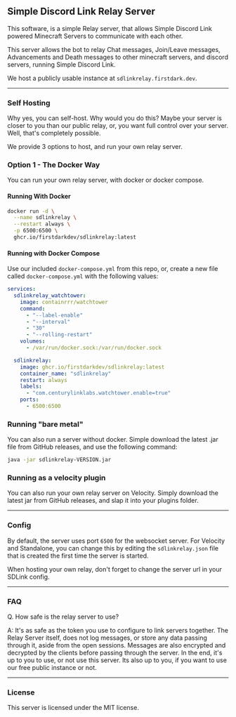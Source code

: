 ## Simple Discord Link Relay Server

This software, is a simple Relay server, that allows Simple Discord Link powered Minecraft Servers to communicate with each other.

This server allows the bot to relay Chat messages, Join/Leave messages, Advancements and Death messages to other minecraft servers, and discord servers, running Simple Discord Link.


We host a publicly usable instance at `sdlinkrelay.firstdark.dev`.

---

### Self Hosting

Why yes, you can self-host. Why would you do this? Maybe your server is closer to you than our public relay, or, you want full control over your server. Well, that's completely possible.


We provide 3 options to host, and run your own relay server.

### Option 1 - The Docker Way

You can run your own relay server, with docker or docker compose.

#### Running With Docker

```bash
docker run -d \
  --name sdlinkrelay \
  --restart always \
  -p 6500:6500 \
  ghcr.io/firstdarkdev/sdlinkrelay:latest
```

#### Running with Docker Compose

Use our included `docker-compose.yml` from this repo, or, create a new file called `docker-compose.yml` with the following values:

```yaml
services:
  sdlinkrelay_watchtower:
    image: containrrr/watchtower
    command:
      - "--label-enable"
      - "--interval"
      - "30"
      - "--rolling-restart"
    volumes:
      - /var/run/docker.sock:/var/run/docker.sock

  sdlinkrelay:
    image: ghcr.io/firstdarkdev/sdlinkrelay:latest
    container_name: "sdlinkrelay"
    restart: always
    labels:
      - "com.centurylinklabs.watchtower.enable=true"
    ports:
      - 6500:6500
```


### Running "bare metal"

You can also run a server without docker. Simple download the latest .jar file from GitHub releases, and use the following command:

```bash
java -jar sdlinkrelay-VERSION.jar
```

### Running as a velocity plugin

You can also run your own relay server on Velocity. Simply download the latest jar from GitHub releases, and slap it into your plugins folder.


---

### Config

By default, the server uses port `6500` for the websocket server. For Velocity and Standalone, you can change this by editing the `sdlinkrelay.json` file that is created the first time the server is started.

When hosting your own relay, don't forget to change the server url in your SDLink config.

---

### FAQ

Q. How safe is the relay server to use?

A: It's as safe as the token you use to configure to link servers together. The Relay Server itself, does not log messages, or store any data passing through it, aside from the open sessions. Messages are also encrypted and decrypted by the clients before passing through the server. In the end, it's up to you to use, or not use this server. Its also up to you, if you want to use our free public instance or not.

---

### License

This server is licensed under the MIT license.